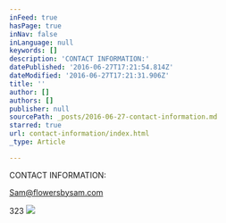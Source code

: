 ```yaml
---
inFeed: true
hasPage: true
inNav: false
inLanguage: null
keywords: []
description: 'CONTACT INFORMATION:'
datePublished: '2016-06-27T17:21:54.814Z'
dateModified: '2016-06-27T17:21:31.906Z'
title: ''
author: []
authors: []
publisher: null
sourcePath: _posts/2016-06-27-contact-information.md
starred: true
url: contact-information/index.html
_type: Article

---
```

CONTACT INFORMATION:

Sam@flowersbysam.com

323 ![](https://the-grid-user-content.s3-us-west-2.amazonaws.com/728dbec0-ae9f-4fb6-ab3c-68298d79bd4e.jpg)
